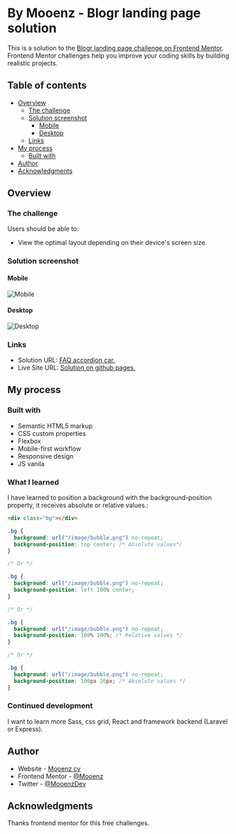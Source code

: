 # By Mooenz - Blogr landing page solution

This is a solution to the [Blogr landing page challenge on Frontend Mentor](https://www.frontendmentor.io/challenges/blogr-landing-page-EX2RLAApP). Frontend Mentor challenges help you improve your coding skills by building realistic projects.

## Table of contents

- [Overview](#overview)
  - [The challenge](#the-challenge)
  - [Solution screenshot](#solution-screenshot)
    - [Mobile](#mobile)
    - [Desktop](#desktop)
  - [Links](#links)
- [My process](#my-process)
  - [Built with](#built-with)
- [Author](#author)
- [Acknowledgments](#acknowledgments)

## Overview

### The challenge

Users should be able to:

- View the optimal layout depending on their device's screen size.

### Solution screenshot

#### Mobile

![Mobile](./solution-capture/mooenz-mobile-solution.png)

#### Desktop

![Desktop](./solution-capture/mooenz-desktop-solution.png)

### Links

- Solution URL: [FAQ accordion car.](https://www.frontendmentor.io/solutions/html-css-js-flexbox-mobile-first-responsive-design-sass-and-js-H-TXLc44y)
- Live Site URL: [Solution on github pages.](https://mooenz.github.io/frontend-mentor-portafolio/blogr-landing-page-main/)

## My process

### Built with

- Semantic HTML5 markup
- CSS custom properties
- Flexbox
- Mobile-first workflow
- Responsive design
- JS vanila

### What I learned

I have learned to position a background with the background-position property, it receives absolute or relative values.:

```html
<div class="bg"></div>
```

```css
.bg {
  background: url("/image/bubble.png") no-repeat;
  background-position: top center; /* Absolute values*/
}

/* Or */

.bg {
  background: url("/image/bubble.png") no-repeat;
  background-position: left 100% center;
}

/* Or */

.bg {
  background: url("/image/bubble.png") no-repeat;
  background-position: 100% 100%; /* Relative values */
}

/* Or */

.bg {
  background: url("/image/bubble.png") no-repeat;
  background-position: 100px 20px; /* Absolute values */
}
```

### Continued development

I want to learn more Sass, css grid, React and framework backend (Laravel or Express).

## Author

- Website - [Mooenz cv](https://mooenz.github.io/curriculum-vitae/)
- Frontend Mentor - [@Mooenz](https://www.frontendmentor.io/profile/Mooenz)
- Twitter - [@MooenzDev](https://www.twitter.com/MooenzDev)

## Acknowledgments

Thanks frontend mentor for this free challenges.
